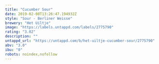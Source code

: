 ```yaml
---
title: "Cucumber Sour"
date: 2019-02-08T13:26:47.194932Z
style: "Sour - Berliner Weisse"
brewery: "Het Uiltje"
image: "https://labels.untappd.com/labels/2775790"
rating: "3.02"
description: ""
untappd_url: "https://untappd.com/b/het-uiltje-cucumber-sour/2775790"
abv: "3.0"
ibu: "0"
robots: noindex,nofollow
---
```

